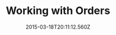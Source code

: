 ﻿---
title: Working with Orders
description: Working with Orders
layout: docs
date: 2015-03-18T20:11:12.560Z
priority: 3
---
